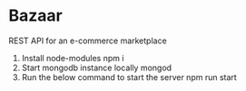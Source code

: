 # Bazaar
REST API for an e-commerce marketplace

1. Install node-modules
    npm i
2. Start mongodb instance locally
    mongod
3. Run the below command to start the server
    npm run start
